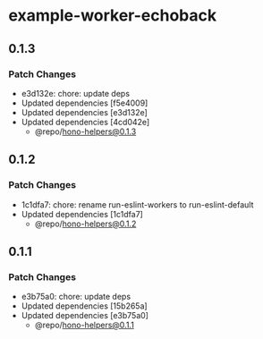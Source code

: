 # example-worker-echoback

## 0.1.3

### Patch Changes

- e3d132e: chore: update deps
- Updated dependencies [f5e4009]
- Updated dependencies [e3d132e]
- Updated dependencies [4cd042e]
  - @repo/hono-helpers@0.1.3

## 0.1.2

### Patch Changes

- 1c1dfa7: chore: rename run-eslint-workers to run-eslint-default
- Updated dependencies [1c1dfa7]
  - @repo/hono-helpers@0.1.2

## 0.1.1

### Patch Changes

- e3b75a0: chore: update deps
- Updated dependencies [15b265a]
- Updated dependencies [e3b75a0]
  - @repo/hono-helpers@0.1.1
